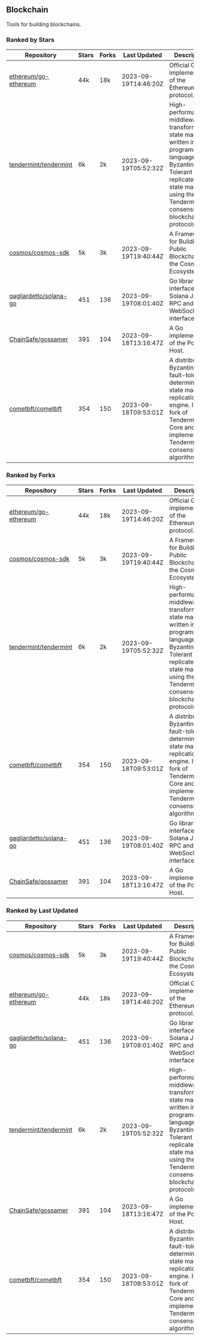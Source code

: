 ## Blockchain

Tools for building blockchains.

### Ranked by Stars

| Repository | Stars | Forks | Last Updated | Description | 
|------------|-------|-------|--------------|-------------|
| [ethereum/go-ethereum](https://github.com/ethereum/go-ethereum) | 44k | 18k | 2023-09-19T14:46:20Z |  Official Go implementation of the Ethereum protocol. |
| [tendermint/tendermint](https://github.com/tendermint/tendermint) | 6k | 2k | 2023-09-19T05:52:32Z |  High-performance middleware for transforming a state machine written in any programming language into a Byzantine Fault Tolerant replicated state machine using the Tendermint consensus and blockchain protocols. |
| [cosmos/cosmos-sdk](https://github.com/cosmos/cosmos-sdk) | 5k | 3k | 2023-09-19T19:40:44Z |  A Framework for Building Public Blockchains in the Cosmos Ecosystem. |
| [gagliardetto/solana-go](https://github.com/gagliardetto/solana-go) | 451 | 136 | 2023-09-19T08:01:40Z |  Go library to interface with Solana JSON RPC and WebSocket interfaces. |
| [ChainSafe/gossamer](https://github.com/ChainSafe/gossamer) | 391 | 104 | 2023-09-18T13:16:47Z |  A Go implementation of the Polkadot Host. |
| [cometbft/cometbft](https://github.com/cometbft/cometbft) | 354 | 150 | 2023-09-18T09:53:01Z |  A distributed, Byzantine fault-tolerant, deterministic state machine replication engine. It is a fork of Tendermint Core and implements the Tendermint consensus algorithm. |

### Ranked by Forks

| Repository | Stars | Forks | Last Updated | Description | 
|------------|-------|-------|--------------|-------------|
| [ethereum/go-ethereum](https://github.com/ethereum/go-ethereum) | 44k | 18k | 2023-09-19T14:46:20Z |  Official Go implementation of the Ethereum protocol. |
| [cosmos/cosmos-sdk](https://github.com/cosmos/cosmos-sdk) | 5k | 3k | 2023-09-19T19:40:44Z |  A Framework for Building Public Blockchains in the Cosmos Ecosystem. |
| [tendermint/tendermint](https://github.com/tendermint/tendermint) | 6k | 2k | 2023-09-19T05:52:32Z |  High-performance middleware for transforming a state machine written in any programming language into a Byzantine Fault Tolerant replicated state machine using the Tendermint consensus and blockchain protocols. |
| [cometbft/cometbft](https://github.com/cometbft/cometbft) | 354 | 150 | 2023-09-18T09:53:01Z |  A distributed, Byzantine fault-tolerant, deterministic state machine replication engine. It is a fork of Tendermint Core and implements the Tendermint consensus algorithm. |
| [gagliardetto/solana-go](https://github.com/gagliardetto/solana-go) | 451 | 136 | 2023-09-19T08:01:40Z |  Go library to interface with Solana JSON RPC and WebSocket interfaces. |
| [ChainSafe/gossamer](https://github.com/ChainSafe/gossamer) | 391 | 104 | 2023-09-18T13:16:47Z |  A Go implementation of the Polkadot Host. |

### Ranked by Last Updated

| Repository | Stars | Forks | Last Updated | Description | 
|------------|-------|-------|--------------|-------------|
| [cosmos/cosmos-sdk](https://github.com/cosmos/cosmos-sdk) | 5k | 3k | 2023-09-19T19:40:44Z |  A Framework for Building Public Blockchains in the Cosmos Ecosystem. |
| [ethereum/go-ethereum](https://github.com/ethereum/go-ethereum) | 44k | 18k | 2023-09-19T14:46:20Z |  Official Go implementation of the Ethereum protocol. |
| [gagliardetto/solana-go](https://github.com/gagliardetto/solana-go) | 451 | 136 | 2023-09-19T08:01:40Z |  Go library to interface with Solana JSON RPC and WebSocket interfaces. |
| [tendermint/tendermint](https://github.com/tendermint/tendermint) | 6k | 2k | 2023-09-19T05:52:32Z |  High-performance middleware for transforming a state machine written in any programming language into a Byzantine Fault Tolerant replicated state machine using the Tendermint consensus and blockchain protocols. |
| [ChainSafe/gossamer](https://github.com/ChainSafe/gossamer) | 391 | 104 | 2023-09-18T13:16:47Z |  A Go implementation of the Polkadot Host. |
| [cometbft/cometbft](https://github.com/cometbft/cometbft) | 354 | 150 | 2023-09-18T09:53:01Z |  A distributed, Byzantine fault-tolerant, deterministic state machine replication engine. It is a fork of Tendermint Core and implements the Tendermint consensus algorithm. |

